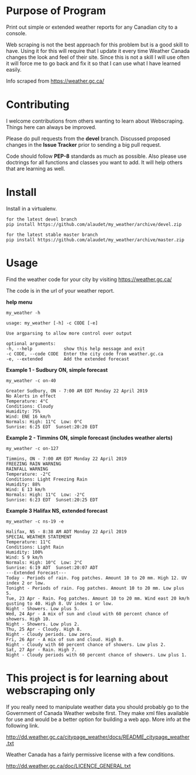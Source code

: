 Purpose of Program
===========

Print out simple or extended weather reports for any Canadian city to a console.

Web scraping is not the best approach for this problem but is a good skill to have.  Using it for this will require that I update it every time Weather Canada changes the look and feel of their site.  Since this is not a skill I will use often it will force me to go back and fix it so that I can use what I have learned easily.

Info scraped from https://weather.gc.ca/


Contributing
==========

I welcome contributions from others wanting to learn about Webscraping.  Things here can always be improved.

Please do pull requests from the __devel__ branch.  Discussed proposed changes in the __Issue Tracker__ prior to sending a big pull request.

Code should follow __PEP-8__ standards as much as possible.  Also please use doctrings for all functions and classes you want to add.  It will help others that are learning as well.

Install
========

Install in a virtualenv.
    
    for the latest devel branch
    pip install https://github.com/alaudet/my_weather/archive/devel.zip

    for the latest stable master branch
    pip install https://github.com/alaudet/my_weather/archive/master.zip


Usage
=====

Find the weather code for your city by visiting  https://weather.gc.ca/

The code is in the url of your weather report.

__help menu__

    my_weather -h

    usage: my_weather [-h] -c CODE [-e]

    Use argparsing to allow more control over output

    optional arguments:
    -h, --help            show this help message and exit
    -c CODE, --code CODE  Enter the city code from weather.gc.ca
    -e, --extended        Add the extended forecast

__Example 1 - Sudbury ON, simple forecast__

    my_weather -c on-40

    Greater Sudbury, ON - 7:00 AM EDT Monday 22 April 2019
    No Alerts in effect
    Temperature: 4°C
    Conditions: Cloudy
    Humidity: 75%
    Wind: ENE 16 km/h
    Normals: High: 11°C  Low: 0°C
    Sunrise: 6:25 EDT  Sunset:20:20 EDT


__Example 2 - Timmins ON, simple forecast (includes weather alerts)__

    my_weather -c on-127

    Timmins, ON - 7:00 AM EDT Monday 22 April 2019
    FREEZING RAIN WARNING 
    RAINFALL WARNING 
    Temperature: -2°C
    Conditions: Light Freezing Rain
    Humidity: 88%
    Wind: E 13 km/h
    Normals: High: 11°C  Low: -2°C
    Sunrise: 6:23 EDT  Sunset:20:25 EDT



__Example 3 Halifax NS, extended forecast__

    my_weather -c ns-19 -e

    Halifax, NS - 8:38 AM ADT Monday 22 April 2019
    SPECIAL WEATHER STATEMENT 
    Temperature: 11°C
    Conditions: Light Rain
    Humidity: 100%
    Wind: S 9 km/h
    Normals: High: 10°C  Low: 2°C
    Sunrise: 6:19 ADT  Sunset:20:07 ADT
    ---Extended Forecast---
    Today - Periods of rain. Fog patches. Amount 10 to 20 mm. High 12. UV index 2 or low.
    Tonight - Periods of rain. Fog patches. Amount 10 to 20 mm. Low plus 5.
    Tue, 23 Apr - Rain. Fog patches. Amount 10 to 20 mm. Wind east 20 km/h gusting to 40. High 8. UV index 1 or low.
    Night - Showers. Low plus 5.
    Wed, 24 Apr - A mix of sun and cloud with 60 percent chance of showers. High 10.
    Night - Showers. Low plus 2.
    Thu, 25 Apr - Cloudy. High 8.
    Night - Cloudy periods. Low zero.
    Fri, 26 Apr - A mix of sun and cloud. High 8.
    Night - Cloudy with 60 percent chance of showers. Low plus 2.
    Sat, 27 Apr - Rain. High 7.
    Night - Cloudy periods with 60 percent chance of showers. Low plus 1.



This project is for learning about webscraping only
============================

If you really need to manipulate weather data you should probably go to the Government of Canada Weather website first. They make xml files available for use and would be a better option for building a web app.  More info at the following link.

http://dd.weather.gc.ca/citypage_weather/docs/README_citypage_weather.txt


Weather Canada has a fairly permissive license with a few conditions.


http://dd.weather.gc.ca/doc/LICENCE_GENERAL.txt
